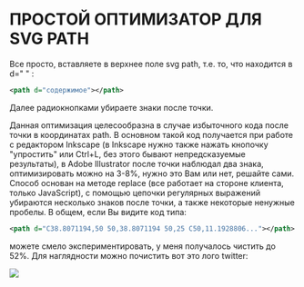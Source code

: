 # ПРОСТОЙ ОПТИМИЗАТОР ДЛЯ SVG PATH
Все просто, вставляете в верхнее поле svg path, т.е. то, что находится в d=" " :
```xml
<path d="содержимое"></path>
`````

Далее радиокнопками убираете знаки после точки.


Данная оптимизация целесообразна в случае избыточного кода после точки в координатах path. В основном такой код получается при работе с редактором Inkscape (в Inkscape нужно также нажать кнопочку "упростить" или Ctrl+L, без этого бывают непредсказуемые результаты), в Adobe Illustrator после точки наблюдал два знака, оптимизировать можно на 3-8%, нужно это Вам или нет, решайте сами.
Способ основан на методе replace (все работает на стороне клиента, только JavaScript), с помощью цепочки регулярных выражений убираются несколько знаков после точки, а также некоторые ненужные пробелы.
В общем, если Вы видите код типа:

```xml
<path d="C38.8071194,50 50,38.8071194 50,25 C50,11.1928806..."></path>
`````
можете смело экспериментировать, у меня получалось чистить до 52%.
Для наглядности можно почистить вот это лого twitter:

<img src="https://github.com/urgenmagger/svg_optim/blob/master/img/logo_tw.svg">
